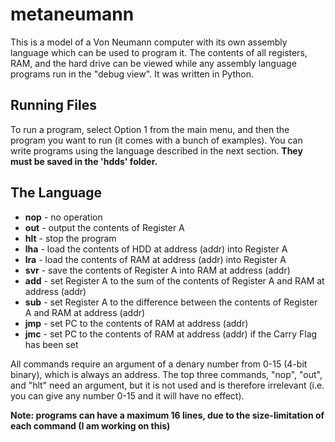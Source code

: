 # metaneumann
This is a model of a Von Neumann computer with its own assembly language which can be used to program it. The contents of all registers, RAM, and the hard drive can be viewed while any assembly language programs run in the "debug view".
It was written in Python.


## Running Files
To run a program, select Option 1 from the main menu, and then the program you want to run (it comes with a bunch of examples).
You can write programs using the language described in the next section. **They must be saved in the 'hdds' folder.**


## The Language
* **nop** - no operation
* **out** - output the contents of Register A
* **hlt** - stop the program
* **lha** - load the contents of HDD at address (addr) into Register A
* **lra** - load the contents of RAM at address (addr) into Register A
* **svr** - save the contents of Register A into RAM at address (addr)
* **add** - set Register A to the sum of the contents of Register A and RAM at address (addr)
* **sub** - set Register A to the difference between the contents of Register A and RAM at address (addr)
* **jmp** - set PC to the contents of RAM at address (addr)
* **jmc** - set PC to the contents of RAM at address (addr) if the Carry Flag has been set

All commands require an argument of a denary number from 0-15 (4-bit binary), which is always an address.
The top three commands, "nop", "out", and "hlt" need an argument, but it is not used and is therefore irrelevant (i.e. you can give any number 0-15 and it will have no effect).

**Note: programs can have a maximum 16 lines, due to the size-limitation of each command (I am working on this)**
